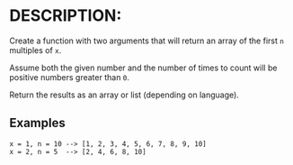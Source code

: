 # DESCRIPTION:

Create a function with two arguments that will return an array of the first `n` multiples of `x`.

Assume both the given number and the number of times to count will be positive numbers greater than `0`.

Return the results as an array or list (depending on language).

## Examples

```
x = 1, n = 10 --> [1, 2, 3, 4, 5, 6, 7, 8, 9, 10]
x = 2, n = 5  --> [2, 4, 6, 8, 10]
```
